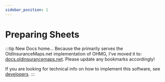 ```yaml
---
sidebar_position: 1
---
```


# Preparing Sheets

:::tip New Docs home...
Because the primarily serves the OldInsuranceMaps.net implementation of OHMG, I've moved it to: [docs.oldinsurancemaps.net](https://docs.oldinsurancemaps.net?utm_source=ohmg_redirected). Please update any bookmarks accordingly!

If you are looking for technical info on how to implement this software, see [developers](/developers?utm_source=ohmg_redirected).
:::